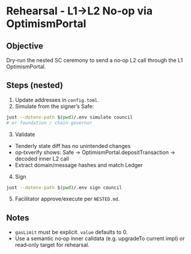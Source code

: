 # Rehearsal - L1→L2 No‑op via OptimismPortal

## Objective
Dry-run the nested SC ceremony to send a no‑op L2 call through the L1 OptimismPortal.

## Steps (nested)
1) Update addresses in `config.toml`.
2) Simulate from the signer’s Safe:
```sh
just --dotenv-path $(pwd)/.env simulate council
# or foundation / chain-governor
```
3) Validate
- Tenderly state diff has no unintended changes
- op‑txverify shows: Safe → OptimismPortal.depositTransaction → decoded inner L2 call
- Extract domain/message hashes and match Ledger
4) Sign
```sh
just --dotenv-path $(pwd)/.env sign council
```
5) Facilitator approve/execute per `NESTED.md`.

## Notes
- `gasLimit` must be explicit. `value` defaults to 0.
- Use a semantic no‑op inner calldata (e.g. upgradeTo current impl) or read‑only target for rehearsal.


